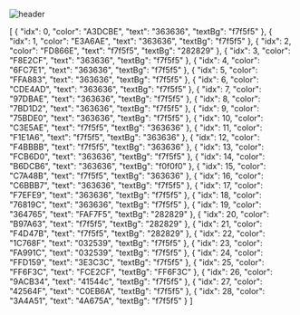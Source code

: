 <!-- ### Hi there 👋 -->
![header](https://capsule-render.vercel.app/api?type=Rect&color=auto&height=300&section=header&text=capsule%20render&fontSize=90)

[
    {
        "idx": 0,
        "color": "A3DCBE",
        "text": "363636",
        "textBg": "f7f5f5"
    },
    {
        "idx": 1,
        "color": "E3A6AE",
        "text": "363636",
        "textBg": "f7f5f5"
    },
    {
        "idx": 2,
        "color": "FD866E",
        "text": "f7f5f5",
        "textBg": "282829"
    },
    {
        "idx": 3,
        "color": "F8E2CF",
        "text": "363636",
        "textBg": "f7f5f5"
    },
    {
        "idx": 4,
        "color": "6FC7E1",
        "text": "363636",
        "textBg": "f7f5f5"
    },
    {
        "idx": 5,
        "color": "FFA883",
        "text": "363636",
        "textBg": "f7f5f5"
    },
    {
        "idx": 6,
        "color": "CDE4AD",
        "text": "363636",
        "textBg": "f7f5f5"
    },
    {
        "idx": 7,
        "color": "97DBAE",
        "text": "363636",
        "textBg": "f7f5f5"
    },
    {
        "idx": 8,
        "color": "7BD1D2",
        "text": "363636",
        "textBg": "f7f5f5"
    },
    {
        "idx": 9,
        "color": "75BDE0",
        "text": "363636",
        "textBg": "f7f5f5"
    },
    {
        "idx": 10,
        "color": "C3E5AE",
        "text": "f7f5f5",
        "textBg": "363636"
    },
    {
        "idx": 11,
        "color": "F1E1A6",
        "text": "f7f5f5",
        "textBg": "363636"
    },
    {
        "idx": 12,
        "color": "F4BBBB",
        "text": "f7f5f5",
        "textBg": "363636"
    },
    {
        "idx": 13,
        "color": "FCB6D0",
        "text": "363636",
        "textBg": "f7f5f5"
    },
    {
        "idx": 14,
        "color": "B6DCB6",
        "text": "363636",
        "textBg": "f0f0f0"
    },
    {
        "idx": 15,
        "color": "C7A48B",
        "text": "f7f5f5",
        "textBg": "363636"
    },
    {
        "idx": 16,
        "color": "C6BBB7",
        "text": "363636",
        "textBg": "f7f5f5"
    },
    {
        "idx": 17,
        "color": "F7EFE9",
        "text": "363636",
        "textBg": "f7f5f5"
    },
    {
        "idx": 18,
        "color": "76819C",
        "text": "363636",
        "textBg": "f7f5f5"
    },
    {
        "idx": 19,
        "color": "364765",
        "text": "FAF7F5",
        "textBg": "282829"
    },
    {
        "idx": 20,
        "color": "B97A63",
        "text": "f7f5f5",
        "textBg": "282829"
    },
    {
        "idx": 21,
        "color": "F4D47B",
        "text": "f7f5f5",
        "textBg": "282829"
    },
    {
        "idx": 22,
        "color": "1C768F",
        "text": "032539",
        "textBg": "f7f5f5"
    },
    {
        "idx": 23,
        "color": "FA991C",
        "text": "032539",
        "textBg": "f7f5f5"
    },
    {
        "idx": 24,
        "color": "FFD159",
        "text": "3E3C3C",
        "textBg": "f7f5f5"
    },
    {
        "idx": 25,
        "color": "FF6F3C",
        "text": "FCE2CF",
        "textBg": "FF6F3C"
    },
    {
        "idx": 26,
        "color": "9ACB34",
        "text": "41544c",
        "textBg": "f7f5f5"
    },
    {
        "idx": 27,
        "color": "42564F",
        "text": "C0EB6A",
        "textBg": "f7f5f5"
    },
    {
        "idx": 28,
        "color": "3A4A51",
        "text": "4A675A",
        "textBg": "f7f5f5"
    }
]

<!--
**wolveshowl/wolveshowl** is a ✨ _special_ ✨ repository because its `README.md` (this file) appears on your GitHub profile.

Here are some ideas to get you started:

- 🔭 I’m currently working on ...
- 🌱 I’m currently learning ...
- 👯 I’m looking to collaborate on ...
- 🤔 I’m looking for help with ...
- 💬 Ask me about ...
- 📫 How to reach me: ...
- 😄 Pronouns: ...
- ⚡ Fun fact: ...
-->
